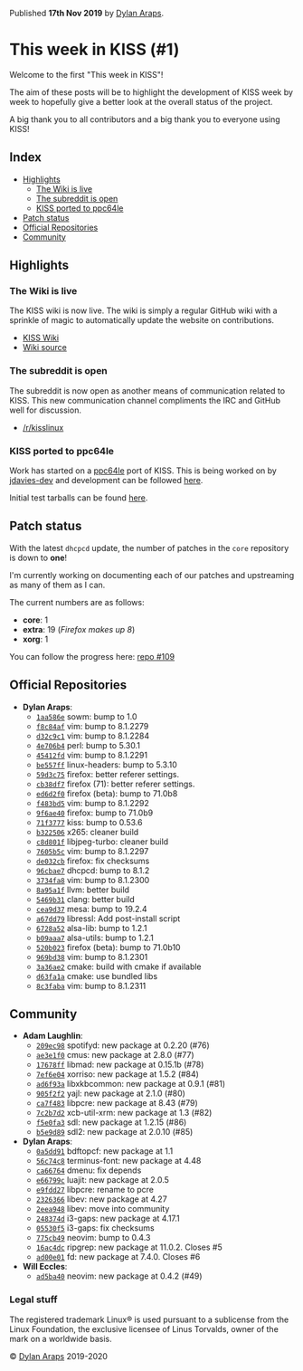 Published **17th Nov 2019** by [Dylan
Araps](https://github.com/dylanaraps).

# This week in KISS (#1)

Welcome to the first "This week in KISS"!

The aim of these posts will be to highlight the development of KISS week
by week to hopefully give a better look at the overall status of the
project.

A big thank you to all contributors and a big thank you to everyone
using KISS!

## Index

-   [Highlights](#highlights)
    -   [The Wiki is live](#the-wiki-is-live)
    -   [The subreddit is open](#the-subreddit-is-open)
    -   [KISS ported to ppc64le](#kiss-ported-to-ppc64le)
-   [Patch status](#patch-status)
-   [Official Repositories](#official-repositories)
-   [Community](#community)

## Highlights

### The Wiki is live

The KISS wiki is now live. The wiki is simply a regular GitHub wiki with
a sprinkle of magic to automatically update the website on
contributions.

-   [KISS Wiki](/wiki)
-   [Wiki source](https://github.com/kiss-community/wiki)

### The subreddit is open

The subreddit is now open as another means of communication related to
KISS. This new communication channel compliments the IRC and GitHub well
for discussion.

-   [/r/kisslinux](https://reddit.com/r/kisslinux)

### KISS ported to ppc64le

Work has started on a [ppc64le](https://en.wikipedia.org/wiki/Ppc64)
port of KISS. This is being worked on by
[jdavies-dev](https://github.com/jdavies-dev) and development can be
followed [here](https://github.com/jdavies-dev/repo).

Initial test tarballs can be found
[here](https://github.com/jdavies-dev/kiss-ppc64le-dist).

## Patch status

With the latest `dhcpcd` update, the number of patches in the `core`
repository is down to **one**!

I'm currently working on documenting each of our patches and
upstreaming as many of them as I can.

The current numbers are as follows:

-   **core**: 1
-   **extra**: 19 (*Firefox makes up 8*)
-   **xorg**: 1

You can follow the progress here: [repo #109](https://github.com/kiss-community/repo/issues/109)

## Official Repositories

-   **Dylan Araps**:
    -   [`1aa586e`](https://github.com/kiss-community/repo/commit/1aa586e)
        sowm: bump to 1.0
    -   [`f8c84af`](https://github.com/kiss-community/repo/commit/f8c84af)
        vim: bump to 8.1.2279
    -   [`d32c9c1`](https://github.com/kiss-community/repo/commit/d32c9c1)
        vim: bump to 8.1.2284
    -   [`4e706b4`](https://github.com/kiss-community/repo/commit/4e706b4)
        perl: bump to 5.30.1
    -   [`45412fd`](https://github.com/kiss-community/repo/commit/45412fd)
        vim: bump to 8.1.2291
    -   [`be557ff`](https://github.com/kiss-community/repo/commit/be557ff)
        linux-headers: bump to 5.3.10
    -   [`59d3c75`](https://github.com/kiss-community/repo/commit/59d3c75)
        firefox: better referer settings.
    -   [`cb38df7`](https://github.com/kiss-community/repo/commit/cb38df7)
        firefox (71): better referer settings.
    -   [`ed6d2f0`](https://github.com/kiss-community/repo/commit/ed6d2f0)
        firefox (beta): bump to 71.0b8
    -   [`f483bd5`](https://github.com/kiss-community/repo/commit/f483bd5)
        vim: bump to 8.1.2292
    -   [`9f6ae40`](https://github.com/kiss-community/repo/commit/9f6ae40)
        firefox: bump to 71.0b9
    -   [`71f3777`](https://github.com/kiss-community/repo/commit/71f3777)
        kiss: bump to 0.53.6
    -   [`b322506`](https://github.com/kiss-community/repo/commit/b322506)
        x265: cleaner build
    -   [`c8d801f`](https://github.com/kiss-community/repo/commit/c8d801f)
        libjpeg-turbo: cleaner build
    -   [`7605b5c`](https://github.com/kiss-community/repo/commit/7605b5c)
        vim: bump to 8.1.2297
    -   [`de032cb`](https://github.com/kiss-community/repo/commit/de032cb)
        firefox: fix checksums
    -   [`96cbae7`](https://github.com/kiss-community/repo/commit/96cbae7)
        dhcpcd: bump to 8.1.2
    -   [`3734fa8`](https://github.com/kiss-community/repo/commit/3734fa8)
        vim: bump to 8.1.2300
    -   [`8a95a1f`](https://github.com/kiss-community/repo/commit/8a95a1f)
        llvm: better build
    -   [`5469b31`](https://github.com/kiss-community/repo/commit/5469b31)
        clang: better build
    -   [`cea9d37`](https://github.com/kiss-community/repo/commit/cea9d37)
        mesa: bump to 19.2.4
    -   [`a67dd79`](https://github.com/kiss-community/repo/commit/a67dd79)
        libressl: Add post-install script
    -   [`6728a52`](https://github.com/kiss-community/repo/commit/6728a52)
        alsa-lib: bump to 1.2.1
    -   [`b09aaa7`](https://github.com/kiss-community/repo/commit/b09aaa7)
        alsa-utils: bump to 1.2.1
    -   [`520b023`](https://github.com/kiss-community/repo/commit/520b023)
        firefox (beta): bump to 71.0b10
    -   [`969bd38`](https://github.com/kiss-community/repo/commit/969bd38)
        vim: bump to 8.1.2301
    -   [`3a36ae2`](https://github.com/kiss-community/repo/commit/3a36ae2)
        cmake: build with cmake if available
    -   [`d63fa1a`](https://github.com/kiss-community/repo/commit/d63fa1a)
        cmake: use bundled libs
    -   [`8c3faba`](https://github.com/kiss-community/repo/commit/8c3faba)
        vim: bump to 8.1.2311

## Community

-   **Adam Laughlin**:
    -   [`209ec98`](https://github.com/kiss-community/community/commit/209ec98)
        spotifyd: new package at 0.2.20 (#76)
    -   [`ae3e1f0`](https://github.com/kiss-community/community/commit/ae3e1f0)
        cmus: new package at 2.8.0 (#77)
    -   [`17678ff`](https://github.com/kiss-community/community/commit/17678ff)
        libmad: new package at 0.15.1b (#78)
    -   [`7ef6e04`](https://github.com/kiss-community/community/commit/7ef6e04)
        xorriso: new package at 1.5.2 (#84)
    -   [`ad6f93a`](https://github.com/kiss-community/community/commit/ad6f93a)
        libxkbcommon: new package at 0.9.1 (#81)
    -   [`905f2f2`](https://github.com/kiss-community/community/commit/905f2f2)
        yajl: new package at 2.1.0 (#80)
    -   [`ca7f483`](https://github.com/kiss-community/community/commit/ca7f483)
        libpcre: new package at 8.43 (#79)
    -   [`7c2b7d2`](https://github.com/kiss-community/community/commit/7c2b7d2)
        xcb-util-xrm: new package at 1.3 (#82)
    -   [`f5e0fa3`](https://github.com/kiss-community/community/commit/f5e0fa3)
        sdl: new package at 1.2.15 (#86)
    -   [`b5e9d89`](https://github.com/kiss-community/community/commit/b5e9d89)
        sdl2: new package at 2.0.10 (#85)
-   **Dylan Araps**:
    -   [`0a5dd91`](https://github.com/kiss-community/community/commit/0a5dd91)
        bdftopcf: new package at 1.1
    -   [`56c74c8`](https://github.com/kiss-community/community/commit/56c74c8)
        terminus-font: new package at 4.48
    -   [`ca66764`](https://github.com/kiss-community/community/commit/ca66764)
        dmenu: fix depends
    -   [`e66799c`](https://github.com/kiss-community/community/commit/e66799c)
        luajit: new package at 2.0.5
    -   [`e9fdd27`](https://github.com/kiss-community/community/commit/e9fdd27)
        libpcre: rename to pcre
    -   [`2326366`](https://github.com/kiss-community/community/commit/2326366)
        libev: new package at 4.27
    -   [`2eea948`](https://github.com/kiss-community/community/commit/2eea948)
        libev: move into community
    -   [`248374d`](https://github.com/kiss-community/community/commit/248374d)
        i3-gaps: new package at 4.17.1
    -   [`05530f5`](https://github.com/kiss-community/community/commit/05530f5)
        i3-gaps: fix checksums
    -   [`775cb49`](https://github.com/kiss-community/community/commit/775cb49)
        neovim: bump to 0.4.3
    -   [`16ac4dc`](https://github.com/kiss-community/community/commit/16ac4dc)
        ripgrep: new package at 11.0.2. Closes #5
    -   [`ad00e01`](https://github.com/kiss-community/community/commit/ad00e01)
        fd: new package at 7.4.0. Closes #6
-   **Will Eccles**:
    -   [`ad5ba40`](https://github.com/kiss-community/community/commit/ad5ba40)
        neovim: new package at 0.4.2 (#49)

### Legal stuff

The registered trademark Linux® is used pursuant to a sublicense from
the Linux Foundation, the exclusive licensee of Linus Torvalds, owner of
the mark on a world­wide basis.

© [Dylan Araps](https://github.com/dylanaraps) 2019-2020
